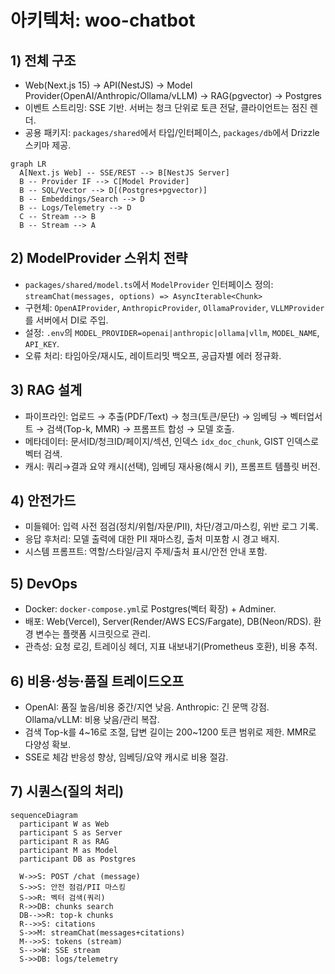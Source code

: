 # 아키텍처: woo-chatbot

## 1) 전체 구조
- Web(Next.js 15) → API(NestJS) → Model Provider(OpenAI/Anthropic/Ollama/vLLM) → RAG(pgvector) → Postgres
- 이벤트 스트리밍: SSE 기반. 서버는 청크 단위로 토큰 전달, 클라이언트는 점진 렌더.
- 공용 패키지: `packages/shared`에서 타입/인터페이스, `packages/db`에서 Drizzle 스키마 제공.

```mermaid
graph LR
  A[Next.js Web] -- SSE/REST --> B[NestJS Server]
  B -- Provider IF --> C[Model Provider]
  B -- SQL/Vector --> D[(Postgres+pgvector)]
  B -- Embeddings/Search --> D
  B -- Logs/Telemetry --> D
  C -- Stream --> B
  B -- Stream --> A
```

## 2) ModelProvider 스위치 전략
- `packages/shared/model.ts`에서 `ModelProvider` 인터페이스 정의: `streamChat(messages, options) => AsyncIterable<Chunk>`
- 구현체: `OpenAIProvider`, `AnthropicProvider`, `OllamaProvider`, `VLLMProvider`를 서버에서 DI로 주입.
- 설정: `.env`의 `MODEL_PROVIDER=openai|anthropic|ollama|vllm`, `MODEL_NAME`, `API_KEY`.
- 오류 처리: 타임아웃/재시도, 레이트리밋 백오프, 공급자별 에러 정규화.

## 3) RAG 설계
- 파이프라인: 업로드 → 추출(PDF/Text) → 청크(토큰/문단) → 임베딩 → 벡터업서트 → 검색(Top-k, MMR) → 프롬프트 합성 → 모델 호출.
- 메타데이터: 문서ID/청크ID/페이지/섹션, 인덱스 `idx_doc_chunk`, GIST 인덱스로 벡터 검색.
- 캐시: 쿼리→결과 요약 캐시(선택), 임베딩 재사용(해시 키), 프롬프트 템플릿 버전.

## 4) 안전가드
- 미들웨어: 입력 사전 점검(정치/위험/자문/PII), 차단/경고/마스킹, 위반 로그 기록.
- 응답 후처리: 모델 출력에 대한 PII 재마스킹, 출처 미포함 시 경고 배지.
- 시스템 프롬프트: 역할/스타일/금지 주제/출처 표시/안전 안내 포함.

## 5) DevOps
- Docker: `docker-compose.yml`로 Postgres(벡터 확장) + Adminer.
- 배포: Web(Vercel), Server(Render/AWS ECS/Fargate), DB(Neon/RDS). 환경 변수는 플랫폼 시크릿으로 관리.
- 관측성: 요청 로깅, 트레이싱 헤더, 지표 내보내기(Prometheus 호환), 비용 추적.

## 6) 비용·성능·품질 트레이드오프
- OpenAI: 품질 높음/비용 중간/지연 낮음. Anthropic: 긴 문맥 강점. Ollama/vLLM: 비용 낮음/관리 복잡.
- 검색 Top-k를 4~16로 조절, 답변 길이는 200~1200 토큰 범위로 제한. MMR로 다양성 확보.
- SSE로 체감 반응성 향상, 임베딩/요약 캐시로 비용 절감.

## 7) 시퀀스(질의 처리)
```mermaid
sequenceDiagram
  participant W as Web
  participant S as Server
  participant R as RAG
  participant M as Model
  participant DB as Postgres

  W->>S: POST /chat (message)
  S->>S: 안전 점검/PII 마스킹
  S->>R: 벡터 검색(쿼리)
  R->>DB: chunks search
  DB-->>R: top-k chunks
  R-->>S: citations
  S->>M: streamChat(messages+citations)
  M-->>S: tokens (stream)
  S-->>W: SSE stream
  S->>DB: logs/telemetry
```

